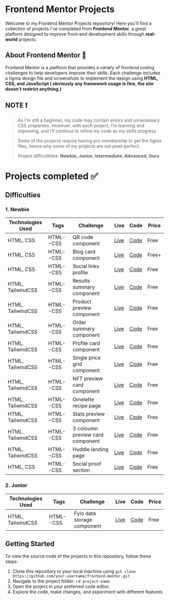 # Frontend Mentor Projects

Welcome to my Frontend Mentor Projects repository! Here you'll find a collection of projects I've completed from **Frontend Mentor**, a great platform designed to improve front-end development skills through **real-world** projects.

## About Frontend Mentor 🎨
Frontend Mentor is a platform that provides a variety of frontend coding challenges to help developers improve their skills. Each challenge includes a figma design file and screenshots to implement the design using **HTML, CSS, and JavaScript ( obviously any framework usage is fine, the site doesn't restrict anything.)**

## NOTE ❗
> As I'm still a beginner, my code may contain errors and unnecessary CSS properties. However, with each project, I'm learning and improving, and I'll continue to refine my code as my skills progress.

> Some of the projects require having pro membership to get the figma files, hence why some of my projects are not pixel-perfect.

> Project difficultities: **Newbie, Junior, Intermediate, Advanced, Guru**

# Projects completed ✅ 

## Difficulties

### 1. Newbie

| Technologies Used | Tags  | Challenge | Live | Code | Price |
| --- | --- | --- | --- | --- | --- |
| HTML, CSS | HTML--CSS | QR code component | [Live](https://qr-code-seven-pied.vercel.app/) | [Code](./Qr-code) | Free |
| HTML, CSS | HTML--CSS | Blog card component | [Live](https://blog-card-inky.vercel.app/) | [Code](./Blog-card) | Free+ |
| HTML, CSS | HTML--CSS | Social links profile | [Live](https://social-links-profile-two-azure.vercel.app/) | [Code](./Social-links-profile) | Free |
| HTML, TailwindCSS | HTML--CSS | Results summary component | [Live](https://results-summary-sand.vercel.app/) | [Code](./Results-summary) | Free |
| HTML, TailwindCSS | HTML--CSS | Product preview component | [Live](https://product-preview-card-component-xi-black.vercel.app/) | [Code](./product-preview-card-component) | Free |
| HTML, TailwindCSS | HTML--CSS | Order summary component | [Live](https://order-summary-component-eight-blond.vercel.app/) | [Code](./Order-summary-component) | Free |
| HTML, TailwindCSS | HTML--CSS | Profile card component | [Live](https://profile-card-component-gray-five.vercel.app/) | [Code](./Profile-card-component) | Free |
| HTML, TailwindCSS | HTML--CSS | Single price grid component| [Live](https://single-price-grid-component-dun-nine.vercel.app/) | [Code](./Single-price-grid-component) | Free |
| HTML, TailwindCSS | HTML--CSS | NFT preview card component| [Live](https://nft-preview-card-component-nu-puce.vercel.app/) | [Code](./nft-preview-card-component) | Free |
| HTML, TailwindCSS | HTML--CSS | Omelette recipe page| [Live](https://recipe-page-dun-xi.vercel.app/) | [Code](./Recipe-page) | Free |
| HTML, TailwindCSS | HTML--CSS | Stats preview component| [Live](https://stats-preview-card-component-theta-six.vercel.app/) | [Code](./stats-preview-card-component) | Free |
| HTML, TailwindCSS | HTML--CSS | 3 coloumn preview card component| [Live](https://3-column-preview-card-component-eight-bice.vercel.app/) | [Code](./3-column-preview-card-component) | Free |
| HTML, TailwindCSS | HTML--CSS | Huddle landing page| [Live](https://huddle-landing-page-gray-nu.vercel.app/) | [Code](./huddle-landing-page) | Free |
| HTML, CSS | HTML--CSS | Social proof section | [Live](https://social-proof-section-iota.vercel.app/) | [Code](./social-proof-section) | Free |

### 2. Junior


| Technologies Used | Tags  | Challenge | Live | Code | Price |
| --- | --- | --- | --- | --- | --- |
| HTML, TailwindCSS | HTML--CSS | Fylo data storage component | [Live](https://fylo-data-storage-component-gamma-one.vercel.app/) | [Code](./fylo-data-storage-component) | Free |



## Getting Started 
To view the source code of the projects in this repository, follow these steps:

1. Clone this repository to your local machine using `git clone https://github.com/your-username/frontend-mentor.git`
2. Navigate to the project folder: `cd project-name`
3. Open the project in your preferred code editor.
4. Explore the code, make changes, and experiment with different features.


